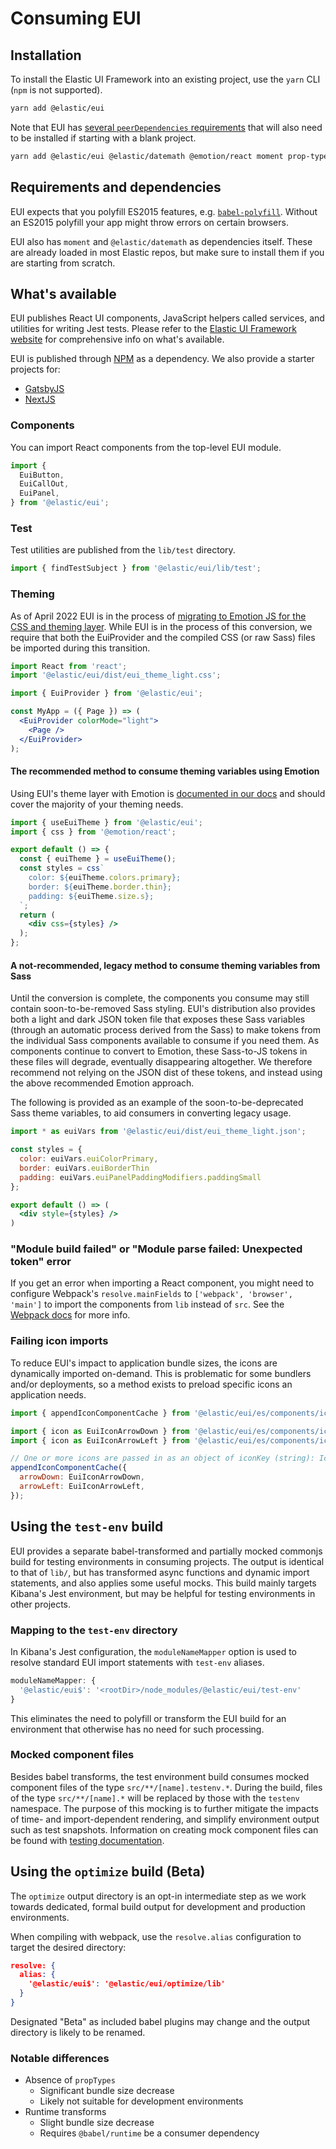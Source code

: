 # Consuming EUI

## Installation

To install the Elastic UI Framework into an existing project, use the `yarn` CLI (`npm` is not supported).

```bash
yarn add @elastic/eui
```

Note that EUI has [several `peerDependencies` requirements](package.json) that will also need to be installed if starting with a blank project.

```bash
yarn add @elastic/eui @elastic/datemath @emotion/react moment prop-types
```

## Requirements and dependencies

EUI expects that you polyfill ES2015 features, e.g. [`babel-polyfill`](https://babeljs.io/docs/usage/polyfill/). Without an ES2015 polyfill your app might throw errors on certain browsers.

EUI also has `moment` and `@elastic/datemath` as dependencies itself. These are already loaded in most Elastic repos, but make sure to install them if you are starting from scratch.

## What's available

EUI publishes React UI components, JavaScript helpers called services, and utilities for writing Jest tests. Please refer to the [Elastic UI Framework website](https://elastic.github.io/eui) for comprehensive info on what's available.

EUI is published through [NPM](https://www.npmjs.com/package/@elastic/eui) as a dependency. We also provide a starter projects for:
- [GatsbyJS](https://github.com/elastic/gatsby-eui-starter)
- [NextJS](https://github.com/elastic/next-eui-starter)

### Components

You can import React components from the top-level EUI module.

```js
import {
  EuiButton,
  EuiCallOut,
  EuiPanel,
} from '@elastic/eui';
```

### Test

Test utilities are published from the `lib/test` directory.

```js
import { findTestSubject } from '@elastic/eui/lib/test';
```

### Theming

As of April 2022 EUI is in the process of [migrating to Emotion JS for the CSS and theming layer](https://github.com/elastic/eui/issues/3912). While EUI is in the process of this conversion, we require that both the EuiProvider and the compiled CSS (or raw Sass) files be imported during this transition.

```jsx
import React from 'react';
import '@elastic/eui/dist/eui_theme_light.css';

import { EuiProvider } from '@elastic/eui';

const MyApp = ({ Page }) => (
  <EuiProvider colorMode="light">
    <Page />
  </EuiProvider>
);
```

#### The recommended method to consume theming variables using Emotion

Using EUI's theme layer with Emotion is [documented in our docs](https://elastic.github.io/eui/#/theming/theme-provider) and should cover the majority of your theming needs.

```jsx
import { useEuiTheme } from '@elastic/eui';
import { css } from '@emotion/react';

export default () => {
  const { euiTheme } = useEuiTheme();
  const styles = css`
    color: ${euiTheme.colors.primary};
    border: ${euiTheme.border.thin};
    padding: ${euiTheme.size.s};
  `;
  return (
    <div css={styles} />
  );
};
```
#### A not-recommended, legacy method to consume theming variables from Sass

Until the conversion is complete, the components you consume may still contain soon-to-be-removed Sass styling. EUI's distribution also provides both a light and dark JSON token file that exposes these Sass variables (through an automatic process derived from the Sass) to make tokens from the individual Sass components available to consume if you need them. As components continue to convert to Emotion, these Sass-to-JS tokens in these files will degrade, eventually disappearing altogether. We therefore recommend not relying on the JSON dist of these tokens, and instead using the above recommended Emotion approach.

The following is provided as an example of the soon-to-be-deprecated Sass theme variables, to aid consumers in converting legacy usage.

```jsx
import * as euiVars from '@elastic/eui/dist/eui_theme_light.json';

const styles = {
  color: euiVars.euiColorPrimary,
  border: euiVars.euiBorderThin
  padding: euiVars.euiPanelPaddingModifiers.paddingSmall
};

export default () => (
  <div style={styles} />
)
```

### "Module build failed" or "Module parse failed: Unexpected token" error

If you get an error when importing a React component, you might need to configure Webpack's `resolve.mainFields` to `['webpack', 'browser', 'main']` to import the components from `lib` instead of `src`. See the [Webpack docs](https://webpack.js.org/configuration/resolve/#resolve-mainfields) for more info.

### Failing icon imports

To reduce EUI's impact to application bundle sizes, the icons are dynamically imported on-demand. This is problematic for some bundlers and/or deployments, so a method exists to preload specific icons an application needs.

```js
import { appendIconComponentCache } from '@elastic/eui/es/components/icon/icon';

import { icon as EuiIconArrowDown } from '@elastic/eui/es/components/icon/assets/arrow_down';
import { icon as EuiIconArrowLeft } from '@elastic/eui/es/components/icon/assets/arrow_left';

// One or more icons are passed in as an object of iconKey (string): IconComponent
appendIconComponentCache({
  arrowDown: EuiIconArrowDown,
  arrowLeft: EuiIconArrowLeft,
});
```

## Using the `test-env` build

EUI provides a separate babel-transformed and partially mocked commonjs build for testing environments in consuming projects. The output is identical to that of `lib/`, but has transformed async functions and dynamic import statements, and also applies some useful mocks. This build mainly targets Kibana's Jest environment, but may be helpful for testing environments in other projects.

### Mapping to the `test-env` directory

In Kibana's Jest configuration, the `moduleNameMapper` option is used to resolve standard EUI import statements with `test-env` aliases.

```js
moduleNameMapper: {
  '@elastic/eui$': '<rootDir>/node_modules/@elastic/eui/test-env'
}
```

This eliminates the need to polyfill or transform the EUI build for an environment that otherwise has no need for such processing.

### Mocked component files

Besides babel transforms, the test environment build consumes mocked component files of the type `src/**/[name].testenv.*`. During the build, files of the type `src/**/[name].*` will be replaced by those with the `testenv` namespace. The purpose of this mocking is to further mitigate the impacts of time- and import-dependent rendering, and simplify environment output such as test snapshots. Information on creating mock component files can be found with [testing documentation](testing.md).

## Using the `optimize` build (Beta)

The `optimize` output directory is an opt-in intermediate step as we work towards dedicated, formal build output for development and production environments.

When compiling with webpack, use the `resolve.alias` configuration to target the desired directory:

```json
resolve: {
  alias: {
    '@elastic/eui$': '@elastic/eui/optimize/lib'
  }
}
```

Designated "Beta" as included babel plugins may change and the output directory is likely to be renamed.

### Notable differences

* Absence of `propTypes`
  * Significant bundle size decrease
  * Likely not suitable for development environments
* Runtime transforms
  * Slight bundle size decrease
  * Requires `@babel/runtime` be a consumer dependency
